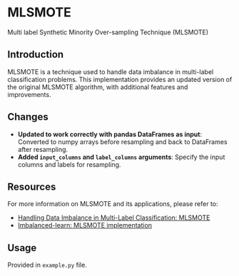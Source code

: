 # MLSMOTE
Multi label Synthetic Minority Over-sampling Technique (MLSMOTE)

## Introduction
MLSMOTE is a technique used to handle data imbalance in multi-label classification problems. This implementation provides an updated version of the original MLSMOTE algorithm, with additional features and improvements.

## Changes
* **Updated to work correctly with pandas DataFrames as input**: Converted to numpy arrays before resampling and back to DataFrames after resampling.
* **Added `input_columns` and `label_columns` arguments**: Specify the input columns and labels for resampling.

## Resources
For more information on MLSMOTE and its applications, please refer to:
* [Handling Data Imbalance in Multi-Label Classification: MLSMOTE](https://medium.com/thecyphy/handling-data-imbalance-in-multi-label-classification-mlsmote-531155416b87)
* [Imbalanced-learn: MLSMOTE implementation](https://github.com/scikit-learn-contrib/imbalanced-learn/blob/70e1f966414cdf9425d764c52a0a92d99c732051/imblearn/over_sampling/_mlsmote.py)

## Usage
Provided in `example.py` file.
